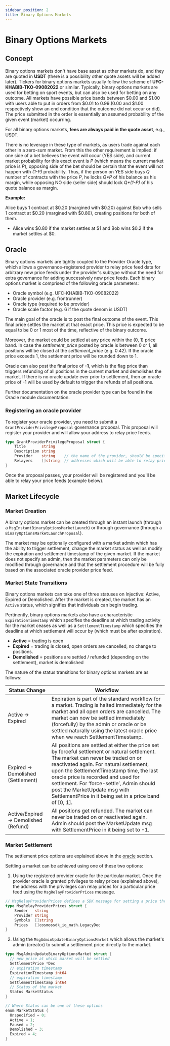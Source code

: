 ```yaml
---
sidebar_position: 2
title: Binary Options Markets
---
```


# Binary Options Markets

## Concept

Binary options markets don't have base asset as other markets do, and they are quoted in **USDT** (there is a possibility other quote assets will be added later). Tickers for binary options markets usually follow the scheme of **UFC-KHABIB-TKO-09082022** or similar. Typically, binary options markets are used for betting on sport events, but can also be used for betting on any outcome. All markets have possible price bands between $0.00 and $1.00 with users able to put in orders from $0.01 to $0.99. ($0.00 and $1.00 respectively show an end condition that the outcome did not occur or did). The price submitted in the order is essentially an assumed probability of the given event (market) occurring.

For all binary options markets, **fees are always paid in the quote asset**, e.g., USDT.

There is no leverage in these type of markets, as users trade against each other in a zero-sum market. From this the other requirement is implied: if one side of a bet believes the event will occur (YES side), and current market probability for this exact event is *P* (which means the current market price is *P*), opposing side of the bet should be certain that the event will not happen with *(1-P)* probability. Thus, if the person on YES side buys *Q* number of contracts with the price *P*, he locks *Q\*P* of his balance as his margin, while opposing NO side (seller side) should lock *Q\*(1-P)* of his quote balance as margin.

**Example:**

Alice buys 1 contract at $0.20 (margined with $0.20) against Bob who sells 1 contract at $0.20 (margined with $0.80), creating positions for both of them.

- Alice wins $0.80 if the market settles at $1 and Bob wins $0.2 if the market settles at $0.

## Oracle

Binary options markets are tightly coupled to the Provider Oracle type, which allows a governance-registered provider to relay price feed data for arbitrary new price feeds under the provider's subtype without the need for extra governance for adding successively new price feeds. Each binary options market is comprised of the following oracle parameters:
* Oracle symbol (e.g. UFC-KHABIB-TKO-09082022)
* Oracle provider (e.g. frontrunner)
* Oracle type (required to be provider)
* Oracle scale factor (e.g. 6 if the quote denom is USDT)

The main goal of the oracle is to post the final outcome of the event. This final price settles the market at that exact price. This price is expected to be equal to be 0 or 1 most of the time, reflective of the binary outcome.

Moreover, the market could be settled at any price within the (0, 1) price band. In case the *settlement_price* posted by oracle is between 0 or 1, all positions will be closed at the *settlement_price* (e.g. 0.42). If the oracle price exceeds 1, the settlement price will be rounded down to 1. 

Oracle can also post the final price of **-1**, which is the flag price than triggers refunding of all positions in the current market and demolishes the market. If there is no oracle update ever prior to settlement, then an oracle price of -1 will be used by default to trigger the refunds of all positions. 

Further documentation on the oracle provider type can be found in the Oracle module documentation.  

### Registering an oracle provider

To register your oracle provider, you need to submit a `GrantProviderPrivilegeProposal` governance proposal. This proposal will register your provider and will allow your address to relay price feeds. 

```go
type GrantProviderPrivilegeProposal struct {
	Title       string   
	Description string   
	Provider    string    // the name of the provider, should be specific to you
	Relayers    []string  // addresses which will be able to relay prices 
}
```

Once the proposal passes, your provider will be registered and you'll be able to relay your price feeds (example below). 

## Market Lifecycle

### Market Creation
A binary options market can be created through an instant launch (through a `MsgInstantBinaryOptionsMarketLaunch`) or through governance (through a `BinaryOptionsMarketLaunchProposal`). 

The market may be optionally configured with a market admin which has the ability to trigger settlement, change the market status as well as modify the expiration and settlement timestamp of the given market. If the market does not specify an admin, then the market parameters can only be modified through governance and that the settlement procedure will be fully based on the associated oracle provider price feed. 

### Market State Transitions
Binary options markets can take one of three statuses on Injective: Active, Expired or Demolished. After the market is created, the market has an `Active` status, which signifies that individuals can begin trading.

Pertinently, binary options markets also have a characteristic `ExpirationTimestamp` which specifies the deadline at which trading activity for the market ceases as well as a `SettlementTimestamp` which specifies the deadline at which settlement will occur by (which must be after expiration).

* **Active** = trading is open
* **Expired** = trading is closed, open orders are cancelled, no change to positions. 
* **Demolished** = positions are settled / refunded (depending on the settlement), market is demolished

The nature of the status transitions for binary options markets are as follows:

| Status Change | Workflow |
| --- | --- |
| Active → Expired | Expiration is part of the standard workflow for a market. Trading is halted immediately for the market and all open orders are cancelled. The market can now be settled immediately (forcefully) by the admin or oracle or be settled naturally using the latest oracle price when we reach SettlementTimestamp.
| Expired → Demolished (Settlement) | All positions are settled at either the price set by forceful settlement or natural settlement. The market can never be traded on or reactivated again. For natural settlement, upon the SettlementTimestamp time, the last oracle price is recorded and used for settlement. For ‘force-settle’, Admin should post the MarketUpdate msg with SettlementPrice in it being set in a price band of [0, 1]. 
| Active/Expired → Demolished (Refund) | All positions get refunded. The market can never be traded on or reactivated again. Admin should post the MarketUpdate msg with SettlementPrice in it being set to -1. |


### Market Settlement

The settlement price options are explained above in the [oracle](#oracle) section. 

Settling a market can be achieved using one of these two options: 
1. Using the registered provider oracle for the particular market. Once the provider oracle is granted privileges to relay prices (explained above), the address with the privileges can relay prices for a particular price feed using the `MsgRelayProviderPrices` message. 
```go
// MsgRelayProviderPrices defines a SDK message for setting a price through the provider oracle.
type MsgRelayProviderPrices struct {
	Sender   string                        
	Provider string                        
	Symbols  []string                      
	Prices   []cosmossdk_io_math.LegacyDec 
}
```

2. Using the `MsgAdminUpdateBinaryOptionsMarket` which allows the market's admin (creator) to submit a settlement price directly to the market. 
```go
type MsgAdminUpdateBinaryOptionsMarket struct {
  // new price at which market will be settled
  SettlementPrice *Dec 
  // expiration timestamp
  ExpirationTimestamp int64
  // expiration timestamp
  SettlementTimestamp int64
  // Status of the market
  Status MarketStatus
}

// Where Status can be one of these options
enum MarketStatus {
  Unspecified = 0;
  Active = 1;
  Paused = 2;
  Demolished = 3;
  Expired = 4;
} 
```
